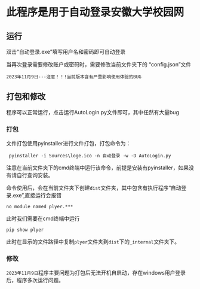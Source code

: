 # 此程序是用于自动登录安徽大学校园网

## 运行
<p>双击“自动登录.exe”填写用户名和密码即可自动登录

当再次登录需要修改账户或密码时，需要修改当前文件夹下的 “config.json”文件
 ```
2023年11月9日---注意！！!当前版本含有严重影响使用体验的BUG

```

## 打包和修改
<p>程序可以正常运行，点击运行AutoLogin.py文件即可，其中任然有大量bug

### 打包
文件打包使用pyinstaller进行文件打包，打包命令为：

```
 pyinstaller -i Sources\loge.ico -n 自动登录 -w -D AutoLogin.py

```

注意在当前文件夹下的cmd终端中运行该命令，前提是安装有pyinstaller，如果没有请自行查询安装。

命令使用后，会在当前文件夹下创建`dist`文件夹，其中包含有执行程序“自动登录.exe”,直接运行会报错

```
no module named plyer.***
```
此时我们需要在cmd终端中运行
```
pip show plyer
```
此时在显示的文件路径中复制`plyer`文件夹到`dist`下的`_internal`文件夹下。
</p>


### 修改
<p>

`2023年11月9日`程序主要问题为打包后无法开机自启动，存在windows用户登录后，程序多次运行问题。


</p>
